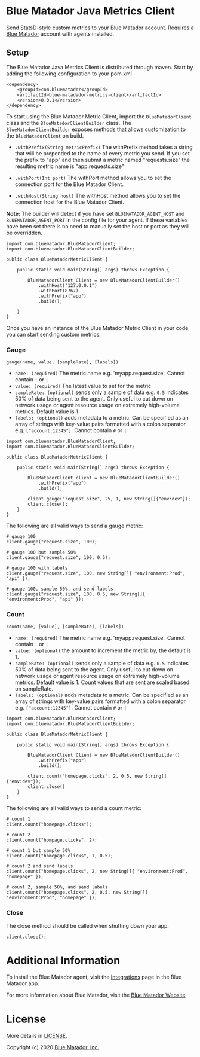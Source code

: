 # Blue Matador Java Metrics Client

Send StatsD-style custom metrics to your Blue Matador account. Requires a [Blue Matador](https://www.bluematador.com) account with agents installed.

## Setup

The Blue Matador Java Metrics Client is distributed through maven. Start by adding the following configuration to your pom.xml

```
<dependency>
    <groupId>com.bluematador</groupId>
    <artifactId>blue-matadador-metrics-client</artifactId>
    <version>0.0.1</version>
</dependency>
```

To start using the Blue Matador Metric Client, import the `BlueMatadorClient` class and the `BlueMatadorClientBuilder`
class. The `BlueMatadorClientBuilder` exposes methods that allows customization to the `BlueMatadorClient` on build.

 * `.withPrefix(String metricPrefix)` The withPrefix method takes a string that will be prepended to the name of every metric you send. If you set the prefix to "app" and then submit a metric named "requests.size" the resulting metric name is "app.requests.size"

 * `.withPort(Int port)` The withPort method allows you to set the connection port for the Blue Matador Client.

 * `.withHost(String host)` The withHost method allows you to set the connection host for the Blue Matador Client.

**Note:** The builder will detect if you have set `BLUEMATADOR_AGENT_HOST` and `BLUEMATADOR_AGENT_PORT` in the config file for your agent. If these variables have been set there is no need to manually set the host or port as they will be overridden.  

```
import com.bluematador.BlueMatadorClient;
import com.bluematador.BlueMatadorClientBuilder;

public class BlueMatadorMetricClient {

    public static void main(String[] args) throws Exception {

        BlueMatadorClient Client = new BlueMatadorClientBuilder()
            .withHost("127.0.0.1")
            .withPort(8767)
            .withPrefix("app")
            .build();

    }
}

```

Once you have an instance of the Blue Matador Metric Client in your code you can start sending custom metrics.

### Gauge
`gauge(name, value, [sampleRate], [labels])`
  * `name: (required)` The metric name e.g. 'myapp.request.size'. Cannot contain `:` or `|`
  * `value: (required)` The latest value to set for the metric
  * `sampleRate: (optional)` sends only a sample of data e.g. `0.5` indicates 50% of data being sent to the agent. Only useful to cut down on network usage or agent resource usage on extremely high-volume metrics. Default value is 1
  * `labels: (optional)`  adds metadata to a metric. Can be specified as an array of strings with key-value pairs formatted with a colon separator e.g. `["account:12345"]`. Cannot contain `#` or `|`

```
import com.bluematador.BlueMatadorClient;
import com.bluematador.BlueMatadorClientBuilder;

public class BlueMatadorMetricClient {

    public static void main(String[] args) throws Exception {

        BlueMatadorClient client = new BlueMatadorClientBuilder()
            .withPrefix("app")
            .build();

        client.gauge("request.size", 25, 1, new String[]{"env:dev"});
        client.close();
    }
}

```

The following are all valid ways to send a gauge metric:

```
# gauge 100
client.gauge("request.size", 100);

# gauge 100 but sample 50%
client.gauge("request.size", 100, 0.5);

# gauge 100 with labels
client.gauge("request.size", 100, new String[]{ "environment:Prod", "api" });

# gauge 100, sample 50%, and send labels
client.gauge("request.size", 100, 0.5, new String[]{ "environment:Prod", "api" });

```

### Count
`count(name, [value], [sampleRate], [labels])`
  * `name: (required)` The metric name e.g. 'myapp.request.size'. Cannot contain `:` or `|`
  * `value: (optional)` the amount to increment the metric by, the default is 1.
  * `sampleRate: (optional)` sends only a sample of data e.g. `0.5` indicates 50% of data being sent to the agent. Only useful to cut down on network usage or agent resource usage on extremely high-volume metrics. Default value is 1. Count values that are sent are scaled based on sampleRate.
  * `labels: (optional)`  adds metadata to a metric. Can be specified as an array of strings with key-value pairs formatted with a colon separator e.g. `["account:12345"]`. Cannot contain `#` or `|`

```
import com.bluematador.BlueMatadorClient;
import com.bluematador.BlueMatadorClientBuilder;

public class BlueMatadorMetricClient {

    public static void main(String[] args) throws Exception {

        BlueMatadorClient Client = new BlueMatadorClientBuilder()
            .withPrefix("app")
            .build();

        client.count("homepage.clicks", 2, 0.5, new String[]{"env:dev"});
        client.close()
    }
}

```

The following are all valid ways to send a count metric:

```
# count 1
client.count("homepage.clicks");

# count 2
client.count("hompage.clicks", 2);

# count 1 but sample 50%
client.count("homepage.clicks", 1, 0.5);

# count 2 and send labels
client.count("homepage.clicks", 2, new String[]{ "environment:Prod", "homepage" });

# count 2, sample 50%, and send labels
client.count("homepage.clicks", 2, 0.5, new String[]{ "environment:Prod", "homepage" });

```

### Close

The close method should be called when shutting down your app.

```
client.close();
```


# Additional Information

To install the Blue Matador agent, visit the [Integrations](https://app.bluematador.com/ur/app#/setup/integrations) page in the Blue Matador app.

For more information about Blue Matador, visit the [Blue Matador Website](https://www.bluematador.com)


# License

More details in [LICENSE.](https://github.com/bluematador/bluematador-metrics-client-java/blob/master/LICENSE)

Copyright (c) 2020 [Blue Matador, Inc.](https://www.bluematador.com/)
